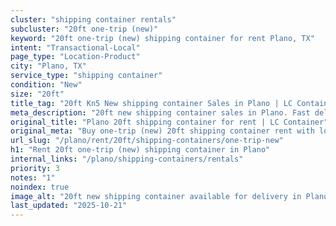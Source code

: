 ```yaml
---
cluster: "shipping container rentals"
subcluster: "20ft one-trip (new)"
keyword: "20ft one-trip (new) shipping container for rent Plano, TX"
intent: "Transactional-Local"
page_type: "Location-Product"
city: "Plano, TX"
service_type: "shipping container"
condition: "New"
size: "20ft"
title_tag: "20ft Kn5 New shipping container Sales in Plano | LC Container"
meta_description: "20ft new shipping container sales in Plano. Fast delivery, competitive pricing. Serving shipping containers area. Quote ID: X2N. Call (214) 524-4168 for your free quote today."
original_title: "Plano 20ft shipping container for rent | LC Container"
original_meta: "Buy one-trip (new) 20ft shipping container rent with local delivery in Plano, TX. LC Container — local Since 2003. Request a fast quote today."
url_slug: "/plano/rent/20ft/shipping-containers/one-trip-new"
h1: "Rent 20ft one-trip (new) shipping container in Plano"
internal_links: "/plano/shipping-containers/rentals"
priority: 3
notes: "1"
noindex: true
image_alt: "20ft new shipping container available for delivery in Plano"
last_updated: "2025-10-21"
---
```


<!-- TODO: Add unique city/inventory copy, images, and internal links here. -->

